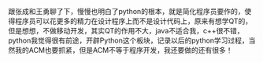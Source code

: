 <!--
.. title: Python简洁，高效的脚本语言
.. slug: python222
.. date: 2013-04-07T09:10:26+08:00
.. tags:
.. link:
.. description:
.. type: text
-->

跟张成和王勇聊了下，慢慢也明白了python的根本，就是简化程序员要作的，使得程序员可以花更多的精力在设计程序上而不是设计代码上，原来有想学QT的，但是想想，不做移动开发，其实QT的作用不大，java不适合我，c++很不错，python我觉得很有前途，开辟Python这个板块，记录以后的python学习过程，当然我的ACM也要抓紧，但是ACM不等于程序开发，我还要做的还有很多！